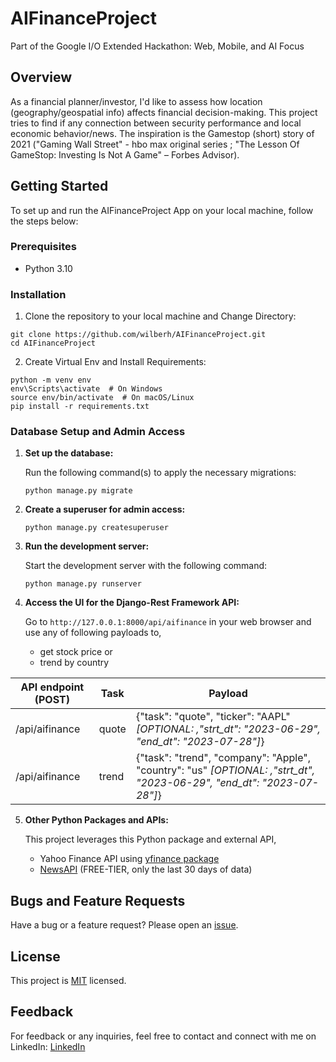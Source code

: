 # AIFinanceProject
Part of the Google I/O Extended Hackathon: Web, Mobile, and AI Focus

## Overview
As a financial planner/investor, I'd like to assess how location (geography/geospatial info) affects financial decision-making.  This project tries to find if any connection between security performance and local economic behavior/news.  The inspiration is the Gamestop (short) story of 2021 ("Gaming Wall Street" - hbo max original series ; "The Lesson Of GameStop: Investing Is Not A Game" – Forbes Advisor).


## Getting Started

To set up and run the AIFinanceProject App on your local machine, follow the steps below:

### Prerequisites

- Python 3.10

### Installation

1. Clone the repository to your local machine and Change Directory:

```
git clone https://github.com/wilberh/AIFinanceProject.git
cd AIFinanceProject
```
2. Create Virtual Env and Install Requirements:

```
python -m venv env
env\Scripts\activate  # On Windows
source env/bin/activate  # On macOS/Linux
pip install -r requirements.txt
```

### Database Setup and Admin Access

1. **Set up the database:**

   Run the following command(s) to apply the necessary migrations:

   ```
   python manage.py migrate
   ```

2. **Create a superuser for admin access:**

   ```
   python manage.py createsuperuser
   ```

3. **Run the development server:**

   Start the development server with the following command:

   ```
   python manage.py runserver
   ```

4. **Access the UI for the Django-Rest Framework API:**

   Go to `http://127.0.0.1:8000/api/aifinance` in your web browser and use any of following payloads to,
   - get stock price or
   - trend by country

| API endpoint (POST)  |    Task       |    Payload   |
| -------------       | ------------- | ------------- |
| /api/aifinance      |    quote      | {"task": "quote", "ticker": "AAPL" *[OPTIONAL: ,"strt_dt": "2023-06-29", "end_dt": "2023-07-28"]*}             |
| /api/aifinance      |    trend      | {"task": "trend", "company": "Apple", "country": "us" *[OPTIONAL: ,"strt_dt", "2023-06-29", "end_dt": "2023-07-28"]*}  |

5. **Other Python Packages and APIs:**

   This project leverages this Python package and external API,
   - Yahoo Finance API using [yfinance package](https://github.com/ranaroussi/yfinance)
   - [NewsAPI](https://newsapi.org/docs/endpoints/everything) (FREE-TIER, only the last 30 days of data)
   
## Bugs and Feature Requests
Have a bug or a feature request? Please open an [issue](https://github.com/wilberh/AIFinanceProject/issues/new).

## License
This project is [MIT](https://github.com/wilberh/AIFinanceProject/blob/main/LICENSE) licensed.

## Feedback
For feedback or any inquiries, feel free to contact and connect with me on LinkedIn:
[LinkedIn](https://www.linkedin.com/in/wilberhdez26/)

